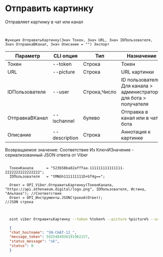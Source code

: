 ﻿---
sidebar_position: 2
---

# Отправить картинку
 Отправляет картинку в чат или канал


<br/>


`Функция ОтправитьКартинку(Знач Токен, Знач URL, Знач IDПользователя, Знач ОтправкаВКанал, Знач Описание = "") Экспорт`

  | Параметр | CLI опция | Тип | Назначение |
  |-|-|-|-|
  | Токен | --token | Строка | Токен |
  | URL | --picture | Строка | URL картинки |
  | IDПользователя | --user | Строка,Число | ID пользователя. Для канала > администратора, для бота > получателя |
  | ОтправкаВКанал | --ischannel | булево | Отправка в канал или в чат бота |
  | Описание | --description | Строка | Аннотация к картинке |

  
  Возвращаемое значение:   Соответствие Из КлючИЗначение - сериализованный JSON ответа от Viber





```bsl title="Пример кода"
  
  ТокенКанала      = "523b58ba82afffaa-111111111111111-2222222222222222";
  IDПользователя   = "tMNGh111111111D+bT4g==";
  
  Ответ = OPI_Viber.ОтправитьКартинку(ТокенКанала, "https://api.athenaeum.digital/logo.png", IDПользователя, Истина, "Альпака"); //Соответствие
  Ответ = OPI_Инструменты.JSONСтрокой(Ответ);                                                                                    //JSON строка
  
```
	


```sh title="Пример команды CLI"
    
  oint viber ОтправитьКартинку --token %token% --picture %picture% --user "tMNGh111111111D+bT4g" --ischannel %ischannel% --description %description%

```

```json title="Результат"
  {
  "chat_hostname": "SN-CHAT-12_",
  "message_token": 5925484936191962157,
  "status_message": "ok",
  "status": 0
  }
```
